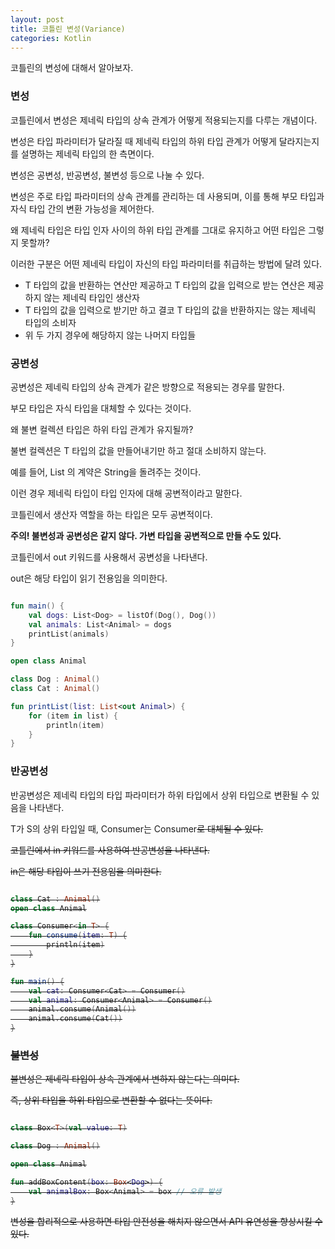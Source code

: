 ```yaml
---
layout: post
title: 코틀린 변성(Variance)
categories: Kotlin
---
```


코틀린의 변성에 대해서 알아보자.

### 변성

코틀린에서 변성은 제네릭 타입의 상속 관계가 어떻게 적용되는지를 다루는 개념이다.

변성은 타입 파라미터가 달라질 때 제네릭 타입의 하위 타입 관계가 어떻게 달라지는지를 설명하는 제네릭 타입의 한 측면이다.

변성은 공변성, 반공변성, 불변성 등으로 나눌 수 있다. 

변성은 주로 타입 파라미터의 상속 관계를 관리하는 데 사용되며, 이를 통해 부모 타입과 자식 타입 간의 변환 가능성을 제어한다.

왜 제네릭 타입은 타입 인자 사이의 하위 타입 관계를 그대로 유지하고 어떤 타입은 그렇지 못할까?

이러한 구분은 어떤 제네릭 타입이 자신의 타입 파라미터를 취급하는 방법에 달려 있다. 
- T 타입의 값을 반환하는 연산만 제공하고 T 타입의 값을 입력으로 받는 연산은 제공하지 않는 제네릭 타입인 생산자
- T 타입의 값을 입력으로 받기만 하고 결코 T 타입의 값을 반환하지는 않는 제네릭 타입의 소비자
- 위 두 가지 경우에 해당하지 않는 나머지 타입들


### 공변성

공변성은 제네릭 타입의 상속 관계가 같은 방향으로 적용되는 경우를 말한다.

부모 타입은 자식 타입을 대체할 수 있다는 것이다.

왜 불변 컬렉션 타입은 하위 타입 관계가 유지될까?

불변 컬렉션은 T 타입의 값을 만들어내기만 하고 절대 소비하지 않는다.

예를 들어, List<String> 의 계약은 String을 돌려주는 것이다.

이런 경우 제네릭 타입이 타입 인자에 대해 공변적이라고 말한다.

코틀린에서 생산자 역할을 하는 타입은 모두 공변적이다.

**주의! 불변성과 공변성은 같지 않다. 가변 타입을 공변적으로 만들 수도 있다.**

코틀린에서 out 키워드를 사용해서 공변성을 나타낸다.

out은 해당 타입이 읽기 전용임을 의미한다.

```kotlin

fun main() {
    val dogs: List<Dog> = listOf(Dog(), Dog())
    val animals: List<Animal> = dogs
    printList(animals)
}

open class Animal

class Dog : Animal()
class Cat : Animal()

fun printList(list: List<out Animal>) {
    for (item in list) {
        println(item)
    }
}

```

### 반공변성

반공변성은 제네릭 타입의 타입 파라미터가 하위 타입에서 상위 타입으로 변환될 수 있음을 나타낸다.

T가 S의 상위 타입일 때, Consumer<T>는 Consumer<S>로 대체될 수 있다.

코틀린에서 in 키워드를 사용하여 반공변성을 나타낸다.

in은 해당 타입이 쓰기 전용임을 의미한다.

```kotlin

class Cat : Animal()
open class Animal

class Consumer<in T> {
    fun consume(item: T) {
        println(item)
    }
}

fun main() {
    val cat: Consumer<Cat> = Consumer()
    val animal: Consumer<Animal> = Consumer()
    animal.consume(Animal())
    animal.consume(Cat())
}

```

### 불변성

불변성은 제네릭 타입이 상속 관계에서 변하지 않는다는 의미다. 

즉, 상위 타입을 하위 타입으로 변환할 수 없다는 뜻이다. 

```kotlin

class Box<T>(val value: T)

class Dog : Animal()

open class Animal

fun addBoxContent(box: Box<Dog>) {
    val animalBox: Box<Animal> = box // 오류 발생
}

```


변성을 합리적으로 사용하면 타입 안전성을 해치지 않으면서 API 유연성을 향상시킬 수 있다. 
